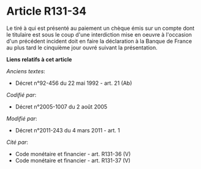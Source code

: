 # Article R131-34

Le tiré à qui est présenté au paiement un chèque émis sur un compte dont le titulaire est sous le coup d'une interdiction
mise en oeuvre à l'occasion d'un précédent incident doit en faire la déclaration à la Banque de France au plus tard le
cinquième jour ouvré suivant la présentation.

**Liens relatifs à cet article**

_Anciens textes_:

  - Décret n°92-456 du 22 mai 1992 - art. 21 (Ab)

_Codifié par_:

  - Décret n°2005-1007 du 2 août 2005

_Modifié par_:

  - Décret n°2011-243 du 4 mars 2011 - art. 1

_Cité par_:

  - Code monétaire et financier - art. R131-36 (V)
  - Code monétaire et financier - art. R131-37 (V)
